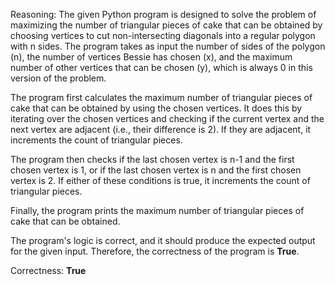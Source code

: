 Reasoning: 
The given Python program is designed to solve the problem of maximizing the number of triangular pieces of cake that can be obtained by choosing vertices to cut non-intersecting diagonals into a regular polygon with n sides. The program takes as input the number of sides of the polygon (n), the number of vertices Bessie has chosen (x), and the maximum number of other vertices that can be chosen (y), which is always 0 in this version of the problem.

The program first calculates the maximum number of triangular pieces of cake that can be obtained by using the chosen vertices. It does this by iterating over the chosen vertices and checking if the current vertex and the next vertex are adjacent (i.e., their difference is 2). If they are adjacent, it increments the count of triangular pieces.

The program then checks if the last chosen vertex is n-1 and the first chosen vertex is 1, or if the last chosen vertex is n and the first chosen vertex is 2. If either of these conditions is true, it increments the count of triangular pieces.

Finally, the program prints the maximum number of triangular pieces of cake that can be obtained.

The program's logic is correct, and it should produce the expected output for the given input. Therefore, the correctness of the program is **True**.

Correctness: **True**